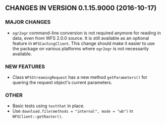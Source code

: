 ## CHANGES IN VERSION 0.1.15.9000 (2016-10-17)

### MAJOR CHANGES

+ `ogr2ogr` command-line conversion is not required anymore for
reading in data, even from WFS 2.0.0 source. It is still available
as an optional feature in `WFSCachingClient`. This change should
make it easier to use the package on various platforms where
`ogr2ogr` is not necessarily available.

### NEW FEATURES

+ Class `WFSStreamingRequest` has a new method `getParameters()`
for quering the request object's current parameters.

### OTHER

+ Basic tests using `testthat` in place.
+ Use `download.file(methods = "internal", mode = "wb")` in `ẀFSClient::getRaster()`.